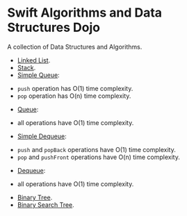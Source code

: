 Swift Algorithms and Data Structures Dojo
=========================================

A collection of Data Structures and Algorithms.

* [Linked List](https://github.com/andrea-prearo/swift-algorithm-data-structures-dojo/blob/master/LinkedList/LinkedList.swift).  
* [Stack](https://github.com/andrea-prearo/swift-algorithm-data-structures-dojo/blob/master/Stack/Stack.swift).  
* [Simple Queue](https://github.com/andrea-prearo/swift-algorithm-data-structures-dojo/blob/master/Queue/SimpleQueue.swift):  
 - `push` operation has O(1) time complexity.
 - `pop` operation has O(n) time complexity.
* [Queue](https://github.com/andrea-prearo/swift-algorithm-data-structures-dojo/blob/master/Queue/Queue.swift):  
 - all operations have O(1) time complexity.
* [Simple Dequeue](https://github.com/andrea-prearo/swift-algorithm-data-structures-dojo/blob/master/Dequeue/SimpleDequeue.swift):  
 - `push` and `popBack` operations have O(1) time complexity.
 - `pop` and `pushFront` operations have O(n) time complexity.
* [Dequeue](https://github.com/andrea-prearo/swift-algorithm-data-structures-dojo/blob/master/Dequeue/Dequeue.swift):  
 - all operations have O(1) time complexity.
* [Binary Tree](https://github.com/andrea-prearo/swift-algorithm-data-structures-dojo/blob/master/BinaryTree/BinaryTree.swift).  
* [Binary Search Tree](https://github.com/andrea-prearo/swift-algorithm-data-structures-dojo/blob/master/BinarySearchTree/BinarySearchTree.swift).  
